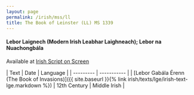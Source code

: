 ```yaml
---
layout: page
permalink: /irish/mss/ll
title: The Book of Leinster (LL) MS 1339
---
```

#### Lebor Laignech (Modern Irish Leabhar Laighneach); Lebor na Nuachongbála

Available at [Irish Script on Screen](https://www.isos.dias.ie/TCD/TCD_MS_1339.html)

| Text | Date | Language |
| --------- | ----------- |
| [Lebor Gabála Érenn (The Book of Invasions)]({{ site.baseurl }}{% link irish/texts/lge/irish-text-lge.markdown %})  | 12th Century | Middle Irish |